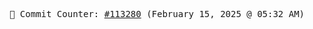 <p align="center">
    <samp>
        📮 Commit Counter: <a href="https://github.com/Javascript-void0/Javascript-void0/commits/main">#113280</a> (February 15, 2025 @ 05:32 AM)
    </samp>
</p>